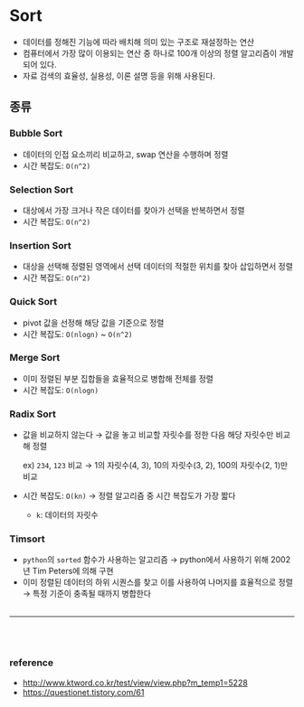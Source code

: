 # Sort

- 데이터를 정해진 기능에 따라 배치해 의미 있는 구조로 재설정하는 연산
- 컴퓨터에서 가장 많이 이용되는 연산 중 하나로 100개 이상의 정렬 알고리즘이 개발되어 있다.
- 자료 검색의 효율성, 실용성, 이론 설명 등을 위해 사용된다.

## 종류

### Bubble Sort

- 데이터의 인접 요소끼리 비교하고, swap 연산을 수행하며 정렬
- 시간 복잡도: `O(n^2)`

### Selection Sort

- 대상에서 가장 크거나 작은 데이터를 찾아가 선택을 반복하면서 정렬
- 시간 복잡도: `O(n^2)`

### Insertion Sort

- 대상을 선택해 정렬된 영역에서 선택 데이터의 적절한 위치를 찾아 삽입하면서 정렬
- 시간 복잡도: `O(n^2)`

### Quick Sort

- pivot 값을 선정해 해당 값을 기준으로 정렬
- 시간 복잡도: `O(nlogn)` ~ `O(n^2)`

### Merge Sort

- 이미 정렬된 부분 집합들을 효율적으로 병합해 전체를 정렬
- 시간 복잡도: `O(nlogn)`

### Radix Sort

- 값을 비교하지 않는다 → 값을 놓고 비교할 자릿수를 정한 다음 해당 자릿수만 비교해 정렬

  ex) `234`, `123` 비교 → 1의 자릿수(4, 3), 10의 자릿수(3, 2), 100의 자릿수(2, 1)만 비교

- 시간 복잡도: `O(kn)` → 정렬 알고리즘 중 시간 복잡도가 가장 짧다
  - `k`: 데이터의 자릿수

### Timsort

- `python`의 `sorted` 함수가 사용하는 알고리즘 → python에서 사용하기 위해 2002년 Tim Peters에 의해 구현
- 이미 정렬된 데이터의 하위 시퀀스를 찾고 이를 사용하여 나머지를 효율적으로 정렬 → 특정 기준이 충족될 때까지 병합한다
  <br>
  </br>

---

<br>
</br>

### reference

- http://www.ktword.co.kr/test/view/view.php?m_temp1=5228
- https://questionet.tistory.com/61
